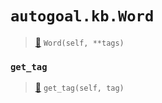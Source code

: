 # `autogoal.kb.Word`

> [📝](https://github.com/autogal/autogoal/blob/main/autogoal/kb/_data.py#L393)
> `Word(self, **tags)`

### `get_tag`

> [📝](https://github.com/autogoal/autogoal/blob/main/autogoal/kb/_data.py#L283)
> `get_tag(self, tag)`

